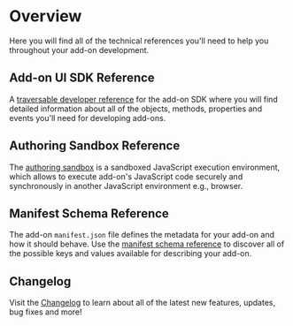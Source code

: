 # Overview
Here you will find all of the technical references you'll need to help you throughout your add-on development.

## Add-on UI SDK Reference
A [traversable developer reference](./addonsdk/) for the add-on SDK where you will find detailed information about all of the objects, methods, properties and events you'll need for developing add-ons.

## Authoring Sandbox Reference
The [authoring sandbox](./authoring/) is a sandboxed JavaScript execution environment, which allows to execute add-on's JavaScript code securely and synchronously in another JavaScript environment e.g., browser.

## Manifest Schema Reference
The add-on `manifest.json` file defines the metadata for your add-on and how it should behave. Use the [manifest schema reference](./manifest/) to discover all of the possible keys and values available for describing your add-on.

## Changelog 
Visit the [Changelog](./changelog.md) to learn about all of the latest new features, updates, bug fixes and more! 
